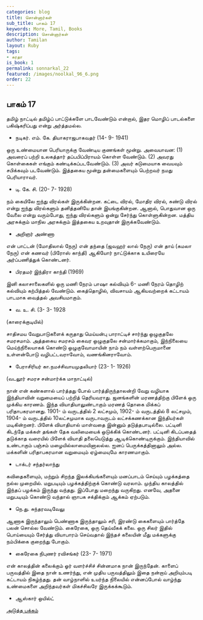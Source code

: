 ```yaml
---
categories: blog
title: சொன்னார்கள்
sub_title: பாகம் 17
keywords: More, Tamil, Books
description: சொன்னார்கள்
author: Tamilan
layout: Ruby
tags:
- சுரதா
is_book: 1
permalink: sonnarkal_22
featured: /images/noolkal_96_6.png
order: 22
---
```



## பாகம் 17

தமிழ் நாட்டில் தமிழ்ப் பாட்டுக்களே பாடவேண்டும் என்றால், இதர மொழிப் பாடல்களை பகிஷ்கரிப்பது என்று அர்த்தமல்ல.

  * நடிகர். எம். கே. தியாகராஜபாகவதர் (14- 9- 1941)

ஒரு உண்மையான பெரியாருக்கு வேண்டிய குணங்கள் மூன்று. அவையாவன: (1) அவரைப் பற்றி உலகத்தார் தப்பபிப்பிராயம் கொள்ள வேண்டும். (2) அவரது கொள்கைகள் எங்கும் கண்டிக்கப்படவேண்டும். (3) அவர் கடுமையாக வையவும் சபிக்கவும் படவேண்டும். இத்தகைய மூன்று தன்மைகளையும் பெற்றவர் நமது பெரியாராவர்.

  * டி. கே. சி. (20- 7- 1928)

நம் கையிலே ஐந்து விரல்கள் இருக்கின்றன. கட்டை விரல், மோதிர விரல், சுண்டு விரல் என்று ஐந்து விரல்களும் தனித்தனியே தான் இயங்குகின்றன. ஆனால், பொதுவான ஒரு வேலை என்று வரும்போது, ஐந்து விரல்களும் ஒன்று சேர்ந்து கொள்ளுகின்றன. மத்திய அரசுக்கும் மாநில அரசுக்கும் இத்தகைய உறவுதான் இருக்கவேண்டும்.

  * அறிஞர் அண்ணா

என் பாட்டன் (மோதிலால் நேரு) என் தந்தை (ஜவஹர் லால் நேரு) என் தாய் (கமலா நேரு) என் கணவர் (பிரோஸ் காந்தி) ஆகியோர் நாட்டுக்காக உயிரையே அர்ப்பணித்துக் கொண்டனர்.

  * பிரதமர் இந்திரா காந்தி (1969)

இனி கலாசாலைகளில் ஒரு மணி நேரம் பாஷா கல்வியும் 6- மணி நேரம் தொழிற் கல்வியும் கற்பித்தல் வேண்டும். கைத்தொழில், விவசாயம் ஆகியவற்றைக் கட்டாயம் பாடமாக வைத்தல் அவசியமாகும்.

  * வ. உ. சி. (3- 3- 1928

(காரைக்குடியில்)

சாதிசமய வேறுபாடுகளைக் கருதாது மெய்யன்பு பாராட்டிச் சார்ந்து ஒழுகுதலே சமரசமாம். அத்தகைய சமரசம் கைவர ஒழுகுதலே சன்மார்க்கமாகும், இந்நிலையை மெய்ந்நிலையாகக் கொண்டு ஒழுகுவோமாயின் நாம் நம் வள்ளற்பெருமானை உள்ளன்போடு வழிபட்டவராவோம், வணங்கினராவோம்.

  * பேராசிரியர் கா.நமச்சிவாயமுதலியார் (23- 1- 1926)

(வடலூர் சமரச சன்மார்க்க மாநாட்டில்)

நான் என் கண்களால் பார்த்தது போல் பார்த்திருந்தாலன்றி வேறு வழியாக இந்தியாவின் வறுமையைப் பற்றித் தெரியவராது. ஜனங்களின் மரணத்திற்கு பிளேக் ஒரு முக்கிய காரணம். இந்த வியாதியாலுண்டாகும் மரணத் தொகை மிக்கப் பரிதாபகரமானது. 1901- ம் வருடத்தில் 2 லட்சமும், 1902- ம் வருடத்தில் 8 லட்சமும், 1904- ம் வருடத்தில் 10லட்சமுமாக வருடாவருடம் லட்சக்கணக்கான இந்தியர்கள் மடிகின்றனர். பிளேக் வியாதியால் மாள்வதை இன்னும் தடுத்தபாடில்லை. பட்டினி கிடந்தே மக்கள் தங்கள் தேக வலிமையைக் ஒடுக்கிக் கொண்டனர். பட்டினி கிடப்பதைத் தடுக்காத வரையில் பிளேக் வியாதி தலையெடுத்து ஆடிக்கொண்டிருக்கும். இந்தியாவில் உண்டாகும் பஞ்சம் மழையில்லாமையினாலல்ல. ஐனப் பெருக்கத்தினாலும் அல்ல. மக்களின் பரிதாபகரமான வறுமையும் ஏழ்மையுமே காரணமாகும்.

  * டாக்டர் சந்தர்லாந்து

கவிதைகளையும், மற்றும் சிறந்த இலக்கியங்களையும் மனப்பாடம் செய்யும் பழக்கத்தை நல்ல முறையில். மறுபடியும் பழக்கத்திற்குக் கொண்டு வரலாம். முந்திய காலத்தில் இந்தப் பழக்கம் இருந்து வந்தது. இப்போது மறைந்து வருகிறது. எனவே, அதனை மறுபடியும் கொண்டு வந்தால் ஞாபக சக்திக்கும் ஆக்கம் ஏற்படும்.

  * நெ.து. சுந்தரவடிவேலு

ஆணாக இருந்தாலும் பெண்ணாக இருந்தாலும் சரி, இரண்டு கைகளையும் பார்த்தே பலன் சொல்ல வேண்டும். கைரேகை, ஒரு தெய்வீகக் கலை. ஒரு சிலர் இதில் பொய்யையும் சேர்த்து வியாபாரம் செய்வதால் இந்தச் கலையின் மீது மக்களுக்கு நம்பிக்கை குறைந்து போகும்.

  * கைரேகை நிபுணர் ரவிசங்கர் (23- 7- 1971)

என் காலத்தின் கலைக்கும் ஓர் வளர்ச்சிச் சின்னமாக நான் இருந்தேன். காளைப் பருவத்தில் இதை நான் உணர்ந்து, என் முதிய பருவத்திலும் இதை நன்றாய் அறியும்படி கட்டாயம் நிகழ்ந்தது. தன் வாழ்நாளில் உயர்ந்த நிலையில் என்னப்போல் வாழ்ந்து உண்மைகளை அறிந்தவர்கள் மிகச்சிலரே இருக்கக்கூடும்.

  * ஆஸ்கார் ஒயில்ட்

[அடுத்த பக்கம்](sonnarkal_23)